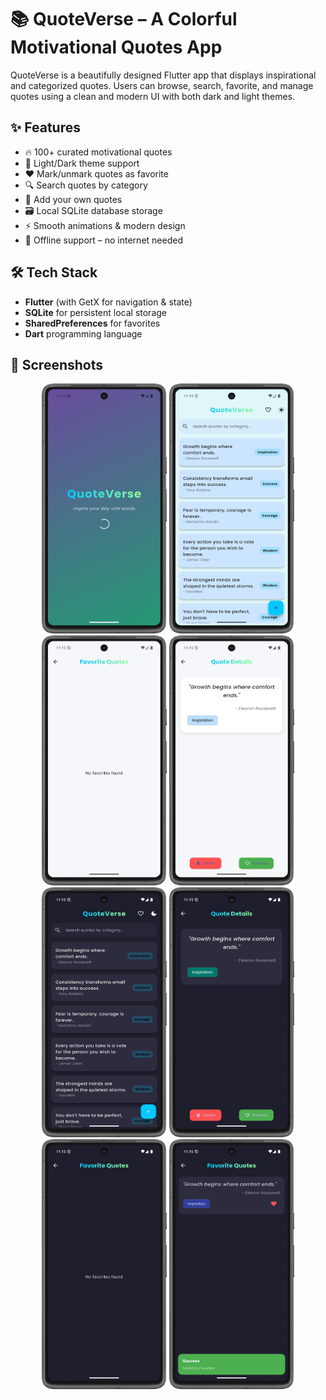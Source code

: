 # 📚 QuoteVerse – A Colorful Motivational Quotes App

QuoteVerse is a beautifully designed Flutter app that displays inspirational and categorized quotes. Users can browse, search, favorite, and manage quotes using a clean and modern UI with both dark and light themes.

## ✨ Features

- 🔥 100+ curated motivational quotes
- 🌙 Light/Dark theme support
- ❤️ Mark/unmark quotes as favorite
- 🔍 Search quotes by category
- 📝 Add your own quotes
- 🗃️ Local SQLite database storage
- ⚡ Smooth animations & modern design
- 🚫 Offline support – no internet needed

## 🛠️ Tech Stack

- **Flutter** (with GetX for navigation & state)
- **SQLite** for persistent local storage
- **SharedPreferences** for favorites
- **Dart** programming language

## 📸 Screenshots

<p align="center">
<img src="https://github.com/Dk12211221/DB-miner/blob/main/ScreenShot/1.png" alt="App Screenshot" width="200" height="400"/>
<img src="https://github.com/Dk12211221/DB-miner/blob/main/ScreenShot/2.png" alt="App Screenshot" width="200" height="400"/>
<img src="https://github.com/Dk12211221/DB-miner/blob/main/ScreenShot/3.png" alt="App Screenshot" width="200" height="400"/>
<img src="https://github.com/Dk12211221/DB-miner/blob/main/ScreenShot/4.png" alt="App Screenshot" width="200" height="400"/>
<img src="https://github.com/Dk12211221/DB-miner/blob/main/ScreenShot/5.png" alt="App Screenshot" width="200" height="400"/>
<img src="https://github.com/Dk12211221/DB-miner/blob/main/ScreenShot/6.png" alt="App Screenshot" width="200" height="400"/>
<img src="https://github.com/Dk12211221/DB-miner/blob/main/ScreenShot/7.png" alt="App Screenshot" width="200" height="400"/>
<img src="https://github.com/Dk12211221/DB-miner/blob/main/ScreenShot/8.png" alt="App Screenshot" width="200" height="400"/>
</p>
